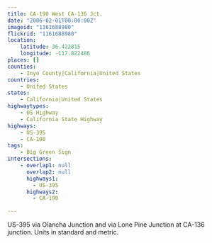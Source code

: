 ```yaml
---
title: CA-190 West CA-136 Jct.
date: "2006-02-01T00:00:00Z"
imageid: "1161688980"
flickrid: "1161688980"
location:
    latitude: 36.422815
    longitude: -117.822486
places: []
counties:
    - Inyo County|California|United States
countries:
    - United States
states:
    - California|United States
highwaytypes:
    - US Highway
    - California State Highway
highways:
    - US-395
    - CA-190
tags:
    - Big Green Sign
intersections:
    - overlap1: null
      overlap2: null
      highways1:
        - US-395
      highways2:
        - CA-190

---
```

US-395 via Olancha Junction and via Lone Pine Junction at CA-136 junction.  Units in standard and metric.